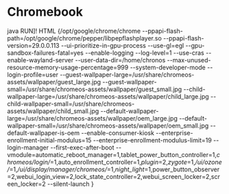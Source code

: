 # Chromebook
java
RUN]!
HTML
 {/opt/google/chrome/chrome --ppapi-flash-path=/opt/google/chrome/pepper/libpepflashplayer.so --ppapi-flash-version=29.0.0.113 --ui-prioritize-in-gpu-process --use-gl=egl --gpu-sandbox-failures-fatal=yes --enable-logging --log-level=1 --use-cras --enable-wayland-server --user-data-dir=/home/chronos --max-unused-resource-memory-usage-percentage=999 --system-developer-mode --login-profile=user --guest-wallpaper-large=/usr/share/chromeos-assets/wallpaper/guest_large.jpg --guest-wallpaper-small=/usr/share/chromeos-assets/wallpaper/guest_small.jpg --child-wallpaper-large=/usr/share/chromeos-assets/wallpaper/child_large.jpg --child-wallpaper-small=/usr/share/chromeos-assets/wallpaper/child_small.jpg --default-wallpaper-large=/usr/share/chromeos-assets/wallpaper/oem_large.jpg --default-wallpaper-small=/usr/share/chromeos-assets/wallpaper/oem_small.jpg --default-wallpaper-is-oem --enable-consumer-kiosk --enterprise-enrollment-initial-modulus=15 --enterprise-enrollment-modulus-limit=19 --login-manager --first-exec-after-boot --vmodule=automatic_reboot_manager=1,tablet_power_button_controller=1,*chromeos/login/*=1,auto_enrollment_controller=1,*plugin*=2,*zygote*=1,*/ui/ozone/*=1,*/ui/display/manager/chromeos/*=1,*night_light*=1,power_button_observer=2,webui_login_view=2,lock_state_controller=2,webui_screen_locker=2,screen_locker=2 --silent-launch
 }
